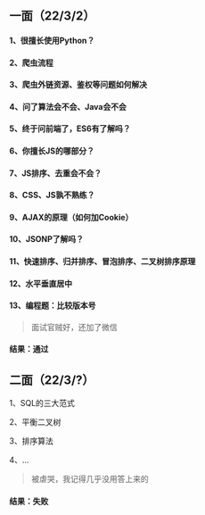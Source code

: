 ## 一面（22/3/2）

#### 1、很擅长使用Python？

#### 2、爬虫流程

#### 3、爬虫外链资源、鉴权等问题如何解决

#### 4、问了算法会不会、Java会不会

#### 5、终于问前端了，ES6有了解吗？

#### 6、你擅长JS的哪部分？

#### 7、JS排序、去重会不会？

#### 8、CSS、JS孰不熟练？

#### 9、AJAX的原理（如何加Cookie）

#### 10、JSONP了解吗？

#### 11、快速排序、归并排序、冒泡排序、二叉树排序原理

#### 12、水平垂直居中

#### 13、编程题：比较版本号

> 面试官贼好，还加了微信

#### 结果：通过



## 二面（22/3/?）

1、SQL的三大范式

2、平衡二叉树

3、排序算法

4、...

> 被虐哭，我记得几乎没用答上来的

#### 结果：失败
